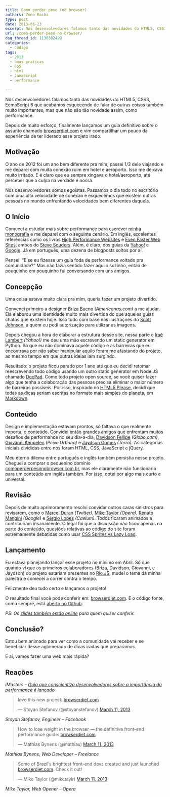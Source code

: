 ```yaml
---
title: Como perder peso (no browser)
authors: Zeno Rocha
type: post
date: 2013-08-23
excerpt: Nós desenvolvedores falamos tanto das novidades do HTML5, CSS3, EcmaScript 6 que acabamos esquecendo de falar de outras coisas também muito importantes, mas que não são tão novidade assim, como performance.
url: /como-perder-peso-no-browser/
dsq_thread_id: 1130382499
categories:
  - Código
tags:
  - 2013
  - boas praticas
  - CSS
  - html
  - JavaScript
  - performance

---
```

Nós desenvolvedores falamos tanto das novidades do HTML5, CSS3, EcmaScript 6 que acabamos esquecendo de falar de outras coisas também muito importantes, mas que não são tão novidade assim, como performance.

Depois de muito esforço, finalmente lançamos um guia definitivo sobre o assunto chamado [browserdiet.com][1] e vim compartilhar um pouco da experiência de ter liderado esse projeto irado.

## Motivação

O ano de 2012 foi um ano bem diferente pra mim, passei 1/3 dele viajando e me deparei com muita conexão ruim em hotel e aeroporto. Isso me deixava muito irritado. E é claro que eu sempre xingava o hotel/aeroporto, até perceber que a culpa na verdade é nossa.

Nós desenvolvedores somos egoístas. Passamos o dia todo no escritório com uma alta velocidade de conexão e esquecemos que existem outras pessoas no mundo enfrentando velocidades bem diferentes daquela.

## O Início

Comecei a estudar mais sobre performance para escrever [minha monografia][2] e me deparei com o seguinte cenário. Em inglês, excelentes referências como os livros [High Performance Websites][3] e [Even Faster Web Sites][4], ambos do [Steve Souders][5]. Além, é claro, dos guias da [Yahoo!][6] e [Google][7]. Já em português, uma dezena de blogposts soltos por aí.

Pensei: &#8220;E se eu fizesse um guia foda de performance voltado pra comunidade?&#8221; Mas não fazia sentido fazer aquilo sozinho, então de pouquinho em pouquinho fui conversando com uns amigos.

## Concepção

Uma coisa estava muito clara pra mim, queria fazer um projeto divertido.

Convenci primeiro a designer [Briza Bueno][8] _(Americanas.com)_ a me ajudar. Ela elaborou uma identidade muito mais divertida do que aqueles guias chatos que existem hoje. Isso tudo com base nas ilustrações do [Scott Johnson][9], a quem eu pedi autorização para utilizar as imagens.

Depois chegou a hora de elaborar a estrutura desse site, nessa parte o [Iraê Lambert][10] _(Yahoo!)_ me deu uma mão escrevendo um static generator em Python. Só que eu não dominava aquele código e as barreiras que eu encontrava por não saber manipular aquilo foram me afastando do projeto, ao mesmo tempo em que outras ideias iam surgindo.

Resultado: o projeto ficou parado por 1 ano até que eu decidi retomar reescrevendo todo código usando um outro static generator em Node.JS chamado [DocPad][11]. Como todo projeto open source, se você quiser fazer algo que tenha a colaboração das pessoas precisa eliminar o maior número de barreiras possíveis. Por isso, inspirado no [HTML5 Please][12], decidi que todas as dicas seriam escritas no formato mais simples do planeta, em [Markdown][13].

## Conteúdo

Design e implementação estavam prontos, só faltava o que realmente importa, o conteúdo. Convidei então grandes amigos que enfrentam muitos desafios de performance no seu dia-a-dia, [Davidson Fellipe][14] _(Globo.com)_, [Giovanni Keppelen][15] _(Peixe Urbano)_ e [Jaydson Gomes][16] _(Terra)_. As categorias iniciais divididas entre nós foram HTML, CSS, JavaScript e jQuery.

Meu eterno dilema entre português e inglês também persistia nesse projeto. Cheguei a comprar o pequenino domínio [comoperderpesonobrowser.com.br][17], mas ele claramente não funcionaria para um conteúdo em inglês também. Por isso, optei por algo mais curto e universal.

## Revisão

Depois de muito aprimoramento resolvi convidar outros caras sinistros para revisarem, como o [Marcel Duran][18] _(Twitter)_, [Mike Taylor][19] _(Opera)_, [Renato Mangini][20] _(Google)_ e [Sérgio Lopes][21] _(Caelum)_. Todos ficaram animados e contribuiram insanamente. O legal foi que a discussão não ficou apenas na parte do conteúdo, questões relativas ao código do site foram extremamente debatidas como usar [CSS Sprites vs Lazy Load][22].

## Lançamento

Eu estava planejando lançar esse projeto no mínimo em Abril. Só que quando vi que os primeiros colaboradores (Briza, Davidson, Giovanni, e Jaydson) do projeto estariam presentes no [Rio.JS][23], mudei o tema da minha palestra e comecei a correr contra o tempo.

Felizmente deu tudo certo e lançamos o projeto!

O resultado final você pode conferir em: [browserdiet.com][1]. E o código fonte, como sempre, está [aberto no Github][24].

_PS: Os [slides também estão online][25] para quem quiser conferir._

## Conclusão?

Estou bem animado para ver como a comunidade vai receber e se beneficiar desse aglomerado de dicas iradas que preparamos.

E aí, vamos fazer uma web mais rápida?

## Reações

_iMasters &#8211; [Guia que conscientiza desenvolvedores sobre a importância da performance é lançado][26]_

<blockquote class="twitter-tweet">
  <p>
    love this new project: <a title="http://browserdiet.com" href="http://t.co/u8FWpD5mW0">browserdiet.com</a>
  </p>
  
  <p>
    — Stoyan Stefanov (@stoyanstefanov) <a href="https://twitter.com/stoyanstefanov/status/311258820800303104">March 11, 2013</a>
  </p>
</blockquote>

_Stoyan Stefanov, Engineer &#8211; Facebook_

<blockquote class="twitter-tweet">
  <p>
    How to lose weight in the browser — the definitive front-end performance guide: <a title="http://browserdiet.com/" href="http://t.co/YqRgmFvipm">browserdiet.com</a>
  </p>
  
  <p>
    — Mathias Bynens (@mathias) <a href="https://twitter.com/mathias/status/311193207327293440">March 11, 2013</a>
  </p>
</blockquote>

_Mathias Bynens, Web Developer &#8211; Freelance_

<blockquote class="twitter-tweet">
  <p>
    Some of Brazil&#8217;s brightest front-end devs created and just launched <a title="http://browserdiet.com/" href="http://t.co/8FNPhsjzQx">browserdiet.com</a>. Check it out!
  </p>
  
  <p>
    — Mike Taylor (@miketaylr) <a href="https://twitter.com/miketaylr/status/311253455647952897">March 11, 2013</a>
  </p>
</blockquote>

_Mike Taylor, Web Opener &#8211; Opera_

 [1]: http://browserdiet.com
 [2]: http://zenorocha.com/monografia/
 [3]: http://www.amazon.com/High-Performance-Web-Sites-Essential/dp/0596529309
 [4]: http://www.amazon.com/Even-Faster-Web-Sites-Performance/dp/0596522304/ref=sr_1_1
 [5]: http://stevesouders.com/
 [6]: http://developer.yahoo.com/performance/rules.html
 [7]: https://developers.google.com/speed/docs/best-practices/rules_intro
 [8]: http://www.brizabueno.com/
 [9]: http://myextralife.com/56geeks/
 [10]: http://irae.pro.br
 [11]: http://docpad.org
 [12]: http://html5please.com/
 [13]: http://pt.wikipedia.org/wiki/Markdown
 [14]: https://github.com/davidsonfellipe
 [15]: https://github.com/keppelen
 [16]: https://github.com/jaydson
 [17]: http://comoperderpesonobrowser.com.br
 [18]: https://github.com/marcelduran
 [19]: https://github.com/miketaylr
 [20]: https://github.com/mangini
 [21]: https://github.com/sergiolopes
 [22]: https://github.com/zenorocha/browser-diet/issues/40
 [23]: http://riojs.org
 [24]: https://github.com/zenorocha/browser-diet
 [25]: https://speakerdeck.com/zenorocha/como-perder-peso-no-browser/
 [26]: http://imasters.com.br/noticia/guia-que-conscientiza-desenvolvedores-sobre-a-importancia-da-performance-e-lancado/